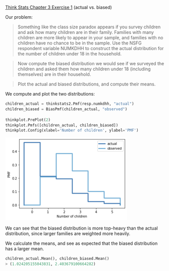 [Think Stats Chapter 3 Exercise 1](http://greenteapress.com/thinkstats2/html/thinkstats2004.html#toc31) (actual vs. biased)

Our problem:

> Something like the class size paradox appears if you survey children and ask how many children are in their family. Families with many children are more likely to appear in your sample, and families with no children have no chance to be in the sample.
Use the NSFG respondent variable NUMKDHH to construct the actual distribution for the number of children under 18 in the household.

> Now compute the biased distribution we would see if we surveyed the children and asked them how many children under 18 (including themselves) are in their household.

> Plot the actual and biased distributions, and compute their means. 

We compute and plot the two distributions:

```python
children_actual = thinkstats2.Pmf(resp.numkdhh, "actual")
children_biased = BiasPmf(children_actual, "observed")

thinkplot.PrePlot(2)
thinkplot.Pmfs([children_actual, children_biased])
thinkplot.Config(xlabel='Number of children', ylabel='PMF')
```

![image info](./img/chap03-img1.png)

We can see that the biased distribution is more top-heavy than the actual distribution, since larger families are weighted more heavily.

We calculate the means, and see as expected that the biased distribution has a larger mean.

```python
children_actual.Mean(), children_biased.Mean()
> (1.024205155043831, 2.403679100664282)
```